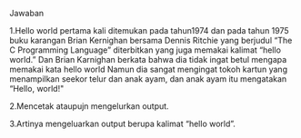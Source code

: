 Jawaban 

1.Hello world pertama kali ditemukan pada tahun1974 dan pada tahun 1975 buku karangan Brian Kernighan bersama Dennis Ritchie yang berjudul “The C Programming Language” diterbitkan yang juga memakai kalimat “hello world.”
  Dan Brian Karnighan berkata bahwa dia tidak ingat betul mengapa memakai kata hello world
  Namun dia sangat mengingat tokoh kartun  yang menampilkan seekor telur dan anak ayam, dan anak ayam itu mengatakan “Hello, world!"

2.Mencetak ataupujn mengelurkan output.

3.Artinya mengeluarkan output berupa kalimat “hello world”.

